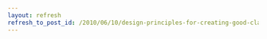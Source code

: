 ```yaml
---
layout: refresh
refresh_to_post_id: /2010/06/10/design-principles-for-creating-good-classes-let-you-write-good-drupal-modules
---
```


